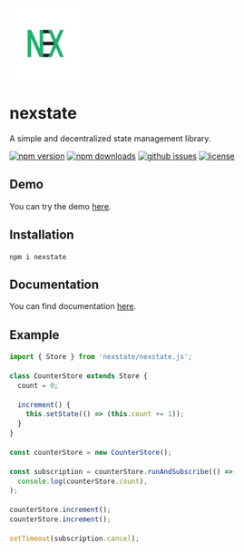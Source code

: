 ![nex logo](./logo.png)

# nexstate

A simple and decentralized state management library.

[![npm version](https://img.shields.io/npm/v/nexstate?style=for-the-badge)](https://npmjs.com/package/nexstate)
[![npm downloads](https://img.shields.io/npm/dw/nexstate?style=for-the-badge)](https://npmjs.com/package/nexstate)
[![github issues](https://img.shields.io/github/issues/Hawmex/nexstate?style=for-the-badge)](https://github.com/Hawmex/nexstate/issues)
[![license](https://img.shields.io/npm/l/nexstate?style=for-the-badge)](https://github.com/Hawmex/nexstate)

## Demo

You can try the demo [here](https://codepen.io/Hawmed/pen/PopmeOp).

## Installation

```
npm i nexstate
```

## Documentation

You can find documentation [here](https://hawmex.github.io/nexstate/).

## Example

```js
import { Store } from 'nexstate/nexstate.js';

class CounterStore extends Store {
  count = 0;

  increment() {
    this.setState(() => (this.count += 1));
  }
}

const counterStore = new CounterStore();

const subscription = counterStore.runAndSubscribe(() =>
  console.log(counterStore.count),
);

counterStore.increment();
counterStore.increment();

setTimeout(subscription.cancel);
```
